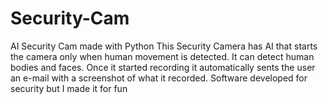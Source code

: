 # Security-Cam
AI Security Cam made with Python  This Security Camera has AI that starts the camera only when human movement is detected. It can detect human bodies and faces.  Once it started recording it automatically sents the user an e-mail with a screenshot of what it recorded.  Software developed for security but I made it for fun

